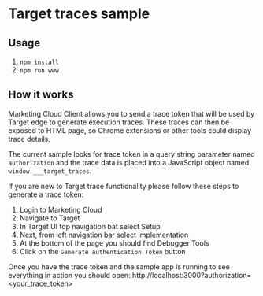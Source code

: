 # Target traces sample

## Usage
1. `npm install`
2. `npm run www`

## How it works
Marketing Cloud Client allows you to send a trace token that will be used by Target edge to generate execution traces. These traces can then be exposed to HTML page, so Chrome extensions or other tools could display trace details.

The current sample looks for trace token in a query string parameter named `authorization` and the trace data is placed into a JavaScript object named `window.___target_traces`.

If you are new to Target trace functionality please follow these steps to generate a trace token:
1. Login to Marketing Cloud
2. Navigate to Target
3. In Target UI top navigation bat select Setup
4. Next, from left navigation bar select Implementation
5. At the bottom of the page you should find Debugger Tools
6. Click on the `Generate Authentication Token` button

Once you have the trace token and the sample app is running to see everything in action you should open: http://localhost:3000?authorization=&lt;your_trace_token&gt;
